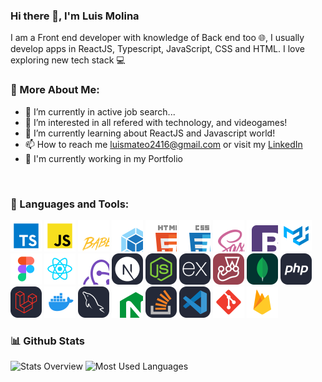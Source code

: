 ### Hi there 👋, I'm Luis Molina

I am a Front end developer with knowledge of Back end too 🌐, I usually develop apps in ReactJS, Typescript, JavaScript, CSS and HTML. I love exploring new tech stack 💻

### 🧐 More About Me:

- 🔭 I’m currently in active job search...
- 👀 I’m interested in all refered with technology, and videogames!
- 🌱 I’m currently learning about ReactJS and Javascript world!
- 📫 How to reach me luismateo2416@gmail.com or visit my <a href="https://www.linkedin.com/in/luis-molina-mateo/">LinkedIn</a>
- 🚀 I'm currently working in my Portfolio

<br>

### 🔨 Languages and Tools:

<a href="https://www.typescriptlang.org/" target="_blank"><img width="50" height="50" src="https://raw.githubusercontent.com/LuisMM24/LuisMM24/main/assets/language_and_tools/typescript/typescript.svg" alt="typescript"/></a>
<a href="https://www.javascript.com/" target="_blank"><img width="50" height="50" src="https://raw.githubusercontent.com/LuisMM24/LuisMM24/main/assets/language_and_tools/javascript/javascript.svg" alt="javascript"/></a>
<a href="https://babeljs.io/" target="_blank"><img width="50" height="50" src="https://raw.githubusercontent.com/LuisMM24/LuisMM24/main/assets/language_and_tools/babel/babel.svg" alt="babel"/></a>
<a href="https://webpack.js.org/" target="_blank"><img width="50" height="50" src="https://raw.githubusercontent.com/LuisMM24/LuisMM24/main/assets/language_and_tools/webpack/webpack.svg" alt="webpack"/></a>
<a href="https://html.com/" target="_blank"><img width="50" height="50" src="https://raw.githubusercontent.com/LuisMM24/LuisMM24/main/assets/language_and_tools/html/html.svg" alt="html"/></a>
<a href="https://www.w3.org/Style/CSS/Overview.en.html" target="_blank"><img width="50" height="50" src="https://raw.githubusercontent.com/LuisMM24/LuisMM24/main/assets/language_and_tools/css/css.svg" alt="css"/></a>
<a href="https://sass-lang.com/" target="_blank"><img width="50" height="50" src="https://raw.githubusercontent.com/LuisMM24/LuisMM24/main/assets/language_and_tools/sass/sass.svg" alt="sass"/></a>
<a href="https://getbootstrap.com/" target="_blank"><img width="50" height="50" src="https://raw.githubusercontent.com/LuisMM24/LuisMM24/main/assets/language_and_tools/bootstrap/bootstrap.svg" alt="bootstrap"/></a>
<a href="https://material.io/" target="_blank"><img width="50" height="50" src="https://raw.githubusercontent.com/LuisMM24/LuisMM24/main/assets/language_and_tools/material-ui/material-ui.svg" alt="materialUI"/></a>
<a href="https://www.figma.com/" target="_blank"><img width="50" height="50" src="https://raw.githubusercontent.com/LuisMM24/LuisMM24/main/assets/language_and_tools/figma/figma.svg" alt="figma"/></a>
<a href="https://es.reactjs.org/" target="_blank"><img width="50" height="50" src="https://raw.githubusercontent.com/LuisMM24/LuisMM24/main/assets/language_and_tools/react/react.svg" alt="react"/></a>
<a href="https://es.redux.js.org/" target="_blank"><img width="50" height="50" src="https://raw.githubusercontent.com/LuisMM24/LuisMM24/main/assets/language_and_tools/redux/redux.svg" alt="redux"/></a>
<a href="https://nextjs.org/" target="_blank"><img width="50" height="50" src="https://raw.githubusercontent.com/LuisMM24/LuisMM24/main/assets/language_and_tools/nextJS/NextJS-Dark.svg" alt="nextjs"/></a>
<a href="https://nodejs.org/es/" target="_blank"><img width="50" height="50" src="https://raw.githubusercontent.com/LuisMM24/LuisMM24/main/assets/language_and_tools/nodeJS/NodeJS-Dark.svg" alt="nodejs"/></a>
<a href="https://expressjs.com/es/" target="_blank"><img width="50" height="50" src="https://raw.githubusercontent.com/LuisMM24/LuisMM24/main/assets/language_and_tools/express/ExpressJS-Dark.svg" alt="express"/></a>
<a href="https://jestjs.io/es-ES/" target="_blank"><img width="50" height="50" src="https://raw.githubusercontent.com/LuisMM24/LuisMM24/main/assets/language_and_tools/jest/Jest.svg" alt="jest"/></a>
<a href="https://www.mongodb.com/" target="_blank"><img width="50" height="50" src="https://raw.githubusercontent.com/LuisMM24/LuisMM24/main/assets/language_and_tools/mongoDB/MongoDB.svg" alt="mongodb"/></a>
<a href="https://www.php.net/" target="_blank"><img width="50" height="50" src="https://raw.githubusercontent.com/LuisMM24/LuisMM24/main/assets/language_and_tools/php/PHP-Dark.svg" alt="php"/></a>
<a href="https://laravel.com/" target="_blank"><img width="50" height="50" src="https://raw.githubusercontent.com/LuisMM24/LuisMM24/main/assets/language_and_tools/laravel/Laravel-Dark.svg" alt="laravel"/></a>
<a href="https://www.docker.com/" target="_blank"><img width="50" height="50" src="https://raw.githubusercontent.com/LuisMM24/LuisMM24/main/assets/language_and_tools/docker/docker.svg" alt="docker"/></a>
<a href="https://mariadb.org/" target="_blank"><img width="50" height="50" src="https://raw.githubusercontent.com/LuisMM24/LuisMM24/main/assets/language_and_tools/mysql/MySQL-Dark.svg" alt="mysql"/></a>
<a href="https://www.nginx.com/" target="_blank"><img width="50" height="50" src="https://raw.githubusercontent.com/LuisMM24/LuisMM24/main/assets/language_and_tools/nginx/nginx.svg" alt="nginx"/></a>
<a href="https://stackoverflow.com/" target="_blank"><img width="50" height="50" src="https://raw.githubusercontent.com/LuisMM24/LuisMM24/main/assets/language_and_tools/stackOverflow/StackOverflow-Dark.svg" alt="stackoverflow"/></a>
<a href="https://code.visualstudio.com/" target="_blank"><img width="50" height="50" src="https://raw.githubusercontent.com/LuisMM24/LuisMM24/main/assets/language_and_tools/vsCode/VSCode-Dark.svg" alt="vscode"/></a>
<a href="https://git-scm.com/" target="_blank"><img width="50" height="50" src="https://raw.githubusercontent.com/LuisMM24/LuisMM24/main/assets/language_and_tools/git-scm/git-scm.svg" alt="git"/></a>
<a href="https://firebase.google.com/" target="_blank"><img width="50" height="50" src="https://raw.githubusercontent.com/LuisMM24/LuisMM24/main/assets/language_and_tools/firebase/firebase.svg" alt="firebase"/></a>

### 📊 Github Stats

![Stats Overview](https://github-readme-stats.vercel.app/api?username=luismm24&show_icons=true&theme=radical)
![Most Used Languages](https://github-readme-stats.vercel.app/api/top-langs/?username=luismm24&layout=compact)
